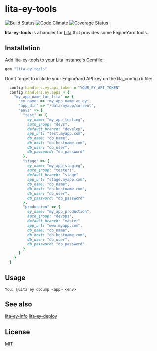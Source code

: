 # lita-ey-tools

[![Build Status](https://travis-ci.org/carlosparamio/lita-ey-tools.png?branch=master)](https://travis-ci.org/carlosparamio/lita-ey-tools)
[![Code Climate](https://codeclimate.com/github/carlosparamio/lita-ey-tools.png)](https://codeclimate.com/github/carlosparamio/lita-ey-tools)
[![Coverage Status](https://coveralls.io/repos/carlosparamio/lita-ey-tools/badge.png)](https://coveralls.io/r/carlosparamio/lita-ey-tools)

**lita-ey-tools** is a handler for [Lita](http://lita.io/) that provides some EngineYard tools.

## Installation

Add lita-ey-tools to your Lita instance's Gemfile:

``` ruby
gem "lita-ey-tools"
```

Don't forget to include your EngineYard API key on the lita_config.rb file:

``` ruby
  config.handlers.ey.api_token = "YOUR_EY_API_TOKEN"
  config.handlers.ey.apps = {
    "my_app_name_for_lita" => {
      "ey_name" => "my_app_name_at_ey",
      "app_dir" => "/data/myapp/current",
      "envs" => {
        "test" => {
          ey_name: "my_app_testing",
          auth_group: "devs",
          default_branch: "develop",
          app_url: "test.myapp.com",
          db_name: "db_name",
          db_host: "db.hostname.com",
          db_user: "db_user",
          db_password: "db_password"
        },
        "stage" => {
          ey_name: "my_app_staging",
          auth_group: "testers",
          default_branch: "stage"
          app_url: "stage.myapp.com",
          db_name: "db_name",
          db_host: "db.hostname.com",
          db_user: "db_user",
          db_password: "db_password"
        },
        "production" => {
          ey_name: "my_app_production",
          auth_group: "devops",
          default_branch: "master"
          app_url: "www.myapp.com",
          db_name: "db_name",
          db_host: "db.hostname.com",
          db_user: "db_user",
          db_password: "db_password"
        }
      }
    }
  }
```

## Usage

```
You: @Lita ey dbdump <app> <env>
```

## See also

[lita-ey-info](http://github.com/carlosparamio/lita-ey-info)
[lita-ey-deploy](http://github.com/carlosparamio/lita-ey-deploy)

## License

[MIT](http://opensource.org/licenses/MIT)
